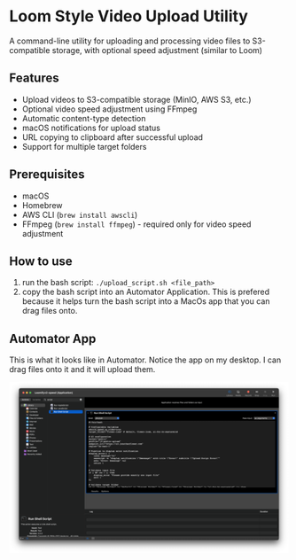 # Loom Style Video Upload Utility

A command-line utility for uploading and processing video files to S3-compatible storage, with optional speed adjustment (similar to Loom)

## Features

- Upload videos to S3-compatible storage (MinIO, AWS S3, etc.)
- Optional video speed adjustment using FFmpeg
- Automatic content-type detection
- macOS notifications for upload status
- URL copying to clipboard after successful upload
- Support for multiple target folders

## Prerequisites

- macOS
- Homebrew
- AWS CLI (`brew install awscli`)
- FFmpeg (`brew install ffmpeg`) - required only for video speed adjustment

## How to use
1. run the bash script: `./upload_script.sh <file_path>`
2. copy the bash script into an Automator Application.  This is prefered because it helps turn the bash script into a MacOs app that you can drag files onto.  

## Automator App
This is what it looks like in Automator.  Notice the app on my desktop.  I can drag files onto it and it will upload them.

![Automator App](./automator_app.png)
